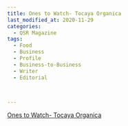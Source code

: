 ```yaml
---
title: Ones to Watch- Tocaya Organica
last_modified_at: 2020-11-29
categories:
  - QSR Magazine
tags:
  - Food
  - Business
  - Profile
  - Business-to-Business
  - Writer
  - Editorial 



---
```


[Ones to Watch- Tocaya Organica](http://www.ourdigitalmags.com/publication/?i=553243&ver=html5&p=29)
